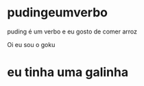 # pudingeumverbo
puding é um verbo e eu gosto de comer
arroz
<P> Oi eu sou o goku</p>
<h1> eu tinha uma galinha<h1>
<h2 que se chamava <h2>
